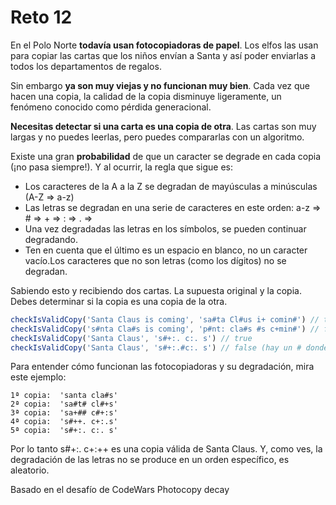 # Reto 12

En el Polo Norte **todavía usan fotocopiadoras de papel**. Los elfos las usan para copiar las cartas que los niños envían a Santa y así poder enviarlas a todos los departamentos de regalos.

Sin embargo **ya son muy viejas y no funcionan muy bien**. Cada vez que hacen una copia, la calidad de la copia disminuye ligeramente, un fenómeno conocido como pérdida generacional.

**Necesitas detectar si una carta es una copia de otra**. Las cartas son muy largas y no puedes leerlas, pero puedes compararlas con un algoritmo.

Existe una gran **probabilidad** de que un caracter se degrade en cada copia (¡no pasa siempre!). Y al ocurrir, la regla que sigue es:

- Los caracteres de la A a la Z se degradan de mayúsculas a minúsculas (A-Z ⇒ a-z)
- Las letras se degradan en una serie de caracteres en este orden: a-z ⇒ # ⇒ + ⇒ : ⇒ . ⇒
- Una vez degradadas las letras en los símbolos, se pueden continuar degradando.
- Ten en cuenta que el último es un espacio en blanco, no un caracter vacío.Los caracteres que no son letras (como los dígitos) no se degradan.

Sabiendo esto y recibiendo dos cartas. La supuesta original y la copia. Debes determinar si la copia es una copia de la otra.

```js
checkIsValidCopy('Santa Claus is coming', 'sa#ta Cl#us i+ comin#') // true
checkIsValidCopy('s#nta Cla#s is coming', 'p#nt: cla#s #s c+min#') // false (por la p inicial)
checkIsValidCopy('Santa Claus', 's#+:. c:. s') // true
checkIsValidCopy('Santa Claus', 's#+:.#c:. s') // false (hay un # donde no debería)
```

Para entender cómo funcionan las fotocopiadoras y su degradación, mira este ejemplo:

```original: 'Santa Claus'
1ª copia:  'santa cla#s'
2ª copia:  'sa#t# cl#+s'
3ª copia:  'sa+## c#+:s'
4ª copia:  's#++. c+:.s'
5ª copia:  's#+:. c:. s'
```

Por lo tanto s#+:. c+:++ es una copia válida de Santa Claus. Y, como ves, la degradación de las letras no se produce en un orden específico, es aleatorio.

Basado en el desafío de CodeWars Photocopy decay
